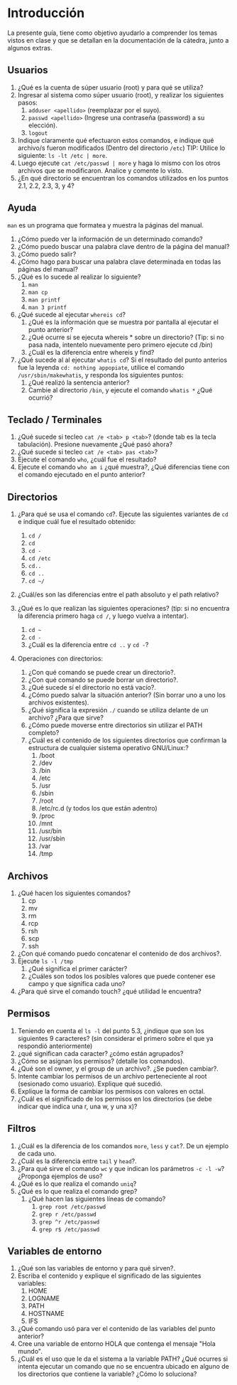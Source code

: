 # Introducción
La presente guía, tiene como objetivo ayudarlo a comprender los temas vistos en clase y que se detallan en la documentación de la cátedra, junto a algunos extras.

## Usuarios
1. ¿Qué es la cuenta de súper usuario (root) y para qué se utiliza?
2. Ingresar al sistema como súper usuario (root), y realizar los siguientes pasos:
    1. `adduser <apellido>` (reemplazar <apellido> por el suyo).
    2. `passwd <apellido>` (Ingrese una contraseña (password) a su elección). 
    3. `logout`
3. Indique claramente qué efectuaron estos comandos, e indique qué archivo/s fueron modificados (Dentro del directorio `/etc`) TIP: Utilice lo siguiente: `ls -lt /etc | more`.
4. Luego ejecute `cat /etc/passwd | more` y haga lo mismo con los otros archivos que se modificaron. Analice y comente lo visto.
5. ¿En qué directorio se encuentran los comandos utilizados en los puntos 2.1, 2.2, 2.3, 3, y 4?

## Ayuda
`man` es un programa que formatea y muestra la páginas del manual. 

1. ¿Cómo puedo ver la información de un determinado comando?
2. ¿Cómo puedo buscar una palabra clave dentro de la página del manual?
3. ¿Cómo puedo salir?
4. ¿Cómo hago para buscar una palabra clave determinada en todas las páginas del manual?
5. ¿Qué es lo sucede al realizar lo siguiente?
    1. `man`
    2. `man cp`
    3. `man printf`
    4. `man 3 printf`
6. ¿Qué sucede al ejecutar `whereis cd`?
    1. ¿Qué es la información que se muestra por pantalla al ejecutar el punto anterior?
    2. ¿Qué ocurre si se ejecuta whereis * sobre un directorio? (Tip: si no pasa nada, intentelo nuevamente pero primero ejecute cd /bin)
    3. ¿Cuál es la diferencia entre whereis y find?
7. ¿Qué sucede al al ejecutar `whatis cd`? Si el resultado del punto anterios fue la leyenda `cd: nothing appopiate`, utilice el comando `/usr/sbin/makewhatis`, y responda los siguientes puntos:
    1. ¿Qué realizó la sentencia anterior?
    2. Cambie al directorio `/bin`, y ejecute el comando `whatis *` ¿Qué ocurrió?

## Teclado / Terminales
1. ¿Qué sucede si tecleo `cat /e <tab> p <tab>`? (donde tab es la tecla tabulación). Presione <tab> nuevamente ¿Qué pasó ahora?
2. ¿Qué sucede si tecleo `cat /e <tab> pas <tab>`?
3. Ejecute el comando `who`, ¿cuál fue el resultado?
4. Ejecute el comando `who am i` ¿qué muestra?, ¿Qué diferencias tiene con el comando ejecutado en el punto anterior?

## Directorios
1. ¿Para qué se usa el comando `cd`?. Ejecute las siguientes variantes de `cd` e indique cuál fue el resultado obtenido:
    1. `cd /`
    2. `cd`
    3. `cd -`
    4. `cd /etc`
    5. `cd..`
    6. `cd ..`
    7. `cd ~/`

2. ¿Cuál/es son las diferencias entre el path absoluto y el path relativo?
3. ¿Qué es lo que realizan las siguientes operaciones? (tip: si no encuentra la diferencia primero haga `cd /`, y luego vuelva a intentar).
    1. `cd ~`
    2. `cd -`
    3. ¿Cuál es la diferencia entre `cd ..` y `cd -`?
4. Operaciones con directorios:
    1. ¿Con qué comando se puede crear un directorio?.
    2. ¿Con qué comando se puede borrar un directorio?.
    3. ¿Qué sucede sí el directorio no está vacío?.
    4. ¿Cómo puedo salvar la situación anterior? (Sin borrar uno a uno los archivos existentes).
    5. ¿Qué significa la expresión `./` cuando se utiliza delante de un archivo? ¿Para que sirve?
    6. ¿Cómo puede moverse entre directorios sin utilizar el PATH completo?
    7. ¿Cuál es el contenido de los siguientes directorios que confirman la estructura de cualquier sistema operativo GNU/Linux:?
        1. /boot
        2. /dev
        3. /bin
        4. /etc
        5. /usr
        6. /sbin
        7. /root
        8. /etc/rc.d (y todos los que están adentro)
        9. /proc
        10. /mnt
        11. /usr/bin
        12. /usr/sbin
        13. /var
        14. /tmp

## Archivos
1. ¿Qué hacen los siguientes comandos?
    1. cp
    2. mv
    3. rm
    4. rcp
    5. rsh
    6. scp
    7. ssh
2. ¿Con qué comando puedo concatenar el contenido de dos archivos?.
3. Ejecute `ls -l /tmp`
    1. ¿Qué significa el primer carácter?
    2. ¿Cuáles son todos los posibles valores que puede contener ese campo y que significa cada uno?
4. ¿Para qué sirve el comando touch? ¿qué utilidad le encuentra?

## Permisos
1. Teniendo en cuenta el `ls -l` del punto 5.3, ¿indique que son los siguientes 9 caracteres? (sin considerar el primero sobre el que ya respondió anteriormente)
2. ¿qué significan cada caracter? ¿cómo están agrupados?
3. ¿Cómo se asignan los permisos? (detalle los comandos).
4. ¿Qué son el owner, y el group de un archivo?. ¿Se pueden cambiar?.
5. Intente cambiar los permisos de un archivo perteneciente al root (sesionado como usuario). Explique qué sucedió.
6. Explique la forma de cambiar los permisos con valores en octal.
7. ¿Cuál es el significado de los permisos en los directorios (se debe indicar que indica una r, una w, y una x)?

## Filtros
1. ¿Cuál es la diferencia de los comandos `more`, `less` y `cat`?. De un ejemplo de cada uno.
2. ¿Cuál es la diferencia entre `tail` y `head`?.
3. ¿Para qué sirve el comando `wc` y que indican los parámetros `-c -l -w`? ¿Proponga ejemplos de uso?
4. ¿Qué es lo que realiza el comando `uniq`?
5. ¿Qué es lo que realiza el comando grep?
    1. ¿Qué hacen las siguientes líneas de comando?
        1. `grep root /etc/passwd`
        2. `grep r /etc/passwd`
        3. `grep ^r /etc/passwd`
        4. `grep r$ /etc/passwd`

## Variables de entorno
1. ¿Qué son las variables de entorno y para qué sirven?.
2. Escriba el contenido y explique el significado de las siguientes variables:
    1. HOME
    2. LOGNAME
    3. PATH
    4. HOSTNAME
    5. IFS
3. ¿Qué comando usó para ver el contenido de las variables del punto anterior?
4. Cree una variable de entorno HOLA que contenga el mensaje "Hola mundo".
5. ¿Cuál es el uso que le da el sistema a la variable PATH? ¿Qué ocurres si intenta ejecutar un comando que no se encuentra ubicado en alguno de los directorios que contiene la variable? ¿Cómo lo soluciona?
